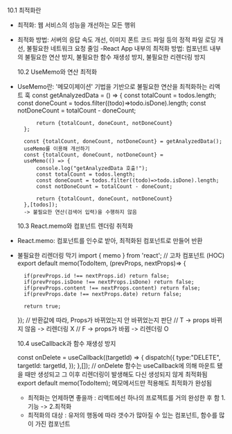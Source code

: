 10.1 최적화란

- 최적화: 웹 서비스의 성능을 개선하는 모든 행위
- 최적화 방법: 서버의 응답 속도 개선, 이미지 폰트 코드 파일 등의 정적 파일 로딩 개선, 불필요한 네트워크 요청 줄임
  -React App 내부의 최적화 방법: 컴포넌트 내부의 불필요한 연산 방지, 불필요한 함수 재생성 방지, 불필요한 리렌더링 방지

  10.2 UseMemo와 연산 최적화

- UseMemo란: '메모이제이션' 기법을 기반으로 불필요한 연산을 최적화하는 리액트 훅
  const getAnalyzedData = () => {
  const totalCount = todos.length;
  const doneCount = todos.filter((todo)=>todo.isDone).length;
  const notDoneCount = totalCount - doneCount;

            return {totalCount, doneCount, notDoneCount}
        };

        const {totalCount, doneCount, notDoneCount} = getAnalyzedData();
        useMemo를 이용해 개선하기
        const {totalCount, doneCount, notDoneCount} =
        useMemo(() => {
            console.log("getAnalyzedData 호출!");
            const totalCount = todos.length;
            const doneCount = todos.filter((todo)=>todo.isDone).length;
            const notDoneCount = totalCount - doneCount;

            return {totalCount, doneCount, notDoneCount}
        },[todos]);
        -> 불필요한 연산(검색어 입력)을 수행하지 않음

  10.3 React.memo와 컴포넌트 렌더링 취적화

- React.memo: 컴포넌트를 인수로 받아, 최적화된 컴포넌트로 만들어 반환
- 불필요한 리렌더링 막기
  import { memo } from 'react';
  // 고차 컴포넌트 (HOC)
  export default memo(TodoItem, (prevProps, nextProps)=> {

        if(prevProps.id !== nextProps.id) return false;
        if(prevProps.isDone !== nextProps.isDone) return false;
        if(prevProps.content !== nextProps.content) return false;
        if(prevProps.date !== nextProps.date) return false;

        return true;

  });
  // 반환값에 따라, Props가 바뀌었는지 안 바뀌었는지 판단
  // T -> props 바뀌지 않음 -> 리렌더링 X
  // F -> props가 바뀜 -> 리렌더링 O

  10.4 useCallback과 함수 재생성 방지

  const onDelete = useCallback((targetId) => {
  dispatch({
  type:"DELETE",
  targetId: targetId,
  });
  },[]);
  // onDelete 함수는 useCallback에 의해 마운트 됐을 때만 생성되고 그 이후 리렌더링이 발생해도 다신 생성되지 않게 최적화됨
  export default memo(TodoItem); 메모메서드만 적용해도 최적화가 완성됨

  - 최적화는 언제하면 좋을까 : 리액트에선 하나의 프로젝트를 거의 완성한 후 함 1. 기능 -> 2.최적화
  - 최적화의 대상 : 유저의 행동에 따라 갯수가 많아질 수 있는 컴포넌트, 함수를 많이 가진 컴포넌트
